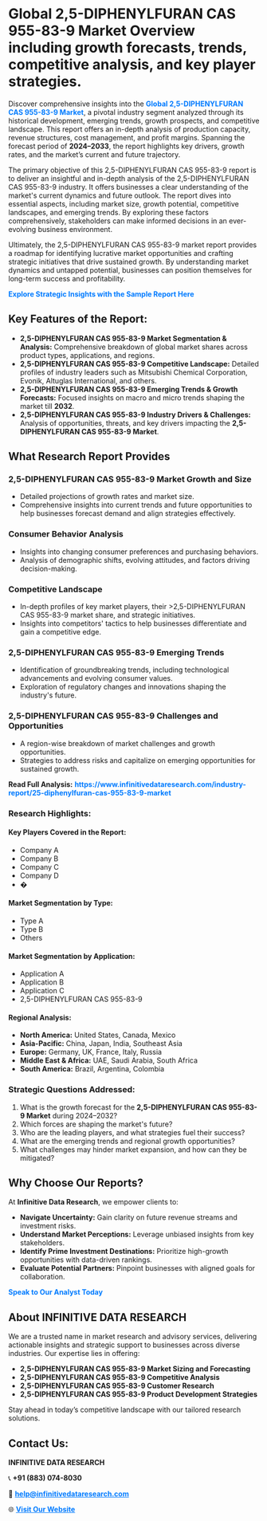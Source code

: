 <h1>Global 2,5-DIPHENYLFURAN CAS 955-83-9 Market Overview including growth forecasts, trends, competitive analysis, and key player strategies.</h1>
<p>
Discover comprehensive insights into the 
<a href="https://www.infinitivedataresearch.com/industry-report/25-diphenylfuran-cas-955-83-9-market" rel="dofollow" style="color: #007BFF; text-decoration: none;"><strong>Global 2,5-DIPHENYLFURAN CAS 955-83-9 Market</strong></a>, a pivotal industry segment analyzed through its historical development, emerging trends, growth prospects, and competitive landscape. This report offers an in-depth analysis of production capacity, revenue structures, cost management, and profit margins. Spanning the forecast period of <strong>2024–2033</strong>, the report highlights key drivers, growth rates, and the market’s current and future trajectory.
</p>
<p>
The primary objective of this 2,5-DIPHENYLFURAN CAS 955-83-9 report is to deliver an insightful and in-depth analysis of the 2,5-DIPHENYLFURAN CAS 955-83-9 industry. It offers businesses a clear understanding of the market's current dynamics and future outlook. The report dives into essential aspects, including market size, growth potential, competitive landscapes, and emerging trends. By exploring these factors comprehensively, stakeholders can make informed decisions in an ever-evolving business environment.
</p>
<p>
Ultimately, the 2,5-DIPHENYLFURAN CAS 955-83-9 market report provides a roadmap for identifying lucrative market opportunities and crafting strategic initiatives that drive sustained growth. By understanding market dynamics and untapped potential, businesses can position themselves for long-term success and profitability.
</p>
<p>
<a href="https://www.infinitivedataresearch.com/request-sample/reportId=111724" style="color: #007BFF; text-decoration: none;"><strong>Explore Strategic Insights with the Sample Report Here</strong></a>
</p>

<h2>Key Features of the Report:</h2>
<ul>
<li><strong>2,5-DIPHENYLFURAN CAS 955-83-9 Market Segmentation & Analysis:</strong> Comprehensive breakdown of global market shares across product types, applications, and regions.</li>
<li><strong>2,5-DIPHENYLFURAN CAS 955-83-9 Competitive Landscape:</strong> Detailed profiles of industry leaders such as Mitsubishi Chemical Corporation, Evonik, Altuglas International, and others.</li>
<li><strong>2,5-DIPHENYLFURAN CAS 955-83-9 Emerging Trends & Growth Forecasts:</strong> Focused insights on macro and micro trends shaping the market till <strong>2032</strong>.</li>
<li><strong>2,5-DIPHENYLFURAN CAS 955-83-9 Industry Drivers & Challenges:</strong> Analysis of opportunities, threats, and key drivers impacting the <strong>2,5-DIPHENYLFURAN CAS 955-83-9 Market</strong>.</li>
</ul>

<h2>What Research Report Provides</h2>
<h3>2,5-DIPHENYLFURAN CAS 955-83-9 Market Growth and Size</h3>
<ul>
<li>Detailed projections of growth rates and market size.</li>
<li>Comprehensive insights into current trends and future opportunities to help businesses forecast demand and align strategies effectively.</li>
</ul>

<h3>Consumer Behavior Analysis</h3>
<ul>
<li>Insights into changing consumer preferences and purchasing behaviors.</li>
<li>Analysis of demographic shifts, evolving attitudes, and factors driving decision-making.</li>
</ul>

<h3>Competitive Landscape</h3>
<ul>
<li>In-depth profiles of key market players, their >2,5-DIPHENYLFURAN CAS 955-83-9 market share, and strategic initiatives.</li>
<li>Insights into competitors' tactics to help businesses differentiate and gain a competitive edge.</li>
</ul>

<h3>2,5-DIPHENYLFURAN CAS 955-83-9 Emerging Trends</h3>
<ul>
<li>Identification of groundbreaking trends, including technological advancements and evolving consumer values.</li>
<li>Exploration of regulatory changes and innovations shaping the industry's future.</li>
</ul>

<h3>2,5-DIPHENYLFURAN CAS 955-83-9 Challenges and Opportunities</h3>
<ul>
<li>A region-wise breakdown of market challenges and growth opportunities.</li>
<li>Strategies to address risks and capitalize on emerging opportunities for sustained growth.</li>
</ul>
<p><strong>Read Full Analysis:</strong> <a href="https://www.infinitivedataresearch.com/industry-report/25-diphenylfuran-cas-955-83-9-market" rel="dofollow" style="color: #007BFF; text-decoration: none;"><strong>https://www.infinitivedataresearch.com/industry-report/25-diphenylfuran-cas-955-83-9-market</strong></a></p>
<h3>Research Highlights:</h3>
<h4>Key Players Covered in the Report:</h4>
<ul><li>Company A</li><li>Company B</li><li>Company C</li><li>Company D</li><li>�</li></ul>
<h4>Market Segmentation by Type:</h4>
<ul><li>Type A</li><li>Type B</li><li>Others</li></ul>
<h4>Market Segmentation by Application:</h4>
<ul><li>Application A</li><li>Application B</li><li>Application C</li><li>2,5-DIPHENYLFURAN CAS 955-83-9</li></ul>

<h4>Regional Analysis:</h4>
<ul>
<li><strong>North America:</strong> United States, Canada, Mexico</li>
<li><strong>Asia-Pacific:</strong> China, Japan, India, Southeast Asia</li>
<li><strong>Europe:</strong> Germany, UK, France, Italy, Russia</li>
<li><strong>Middle East & Africa:</strong> UAE, Saudi Arabia, South Africa</li>
<li><strong>South America:</strong> Brazil, Argentina, Colombia</li>
</ul>

<h3>Strategic Questions Addressed:</h3>
<ol>
<li>What is the growth forecast for the <strong>2,5-DIPHENYLFURAN CAS 955-83-9 Market</strong> during 2024–2032?</li>
<li>Which forces are shaping the market's future?</li>
<li>Who are the leading players, and what strategies fuel their success?</li>
<li>What are the emerging trends and regional growth opportunities?</li>
<li>What challenges may hinder market expansion, and how can they be mitigated?</li>
</ol>

<h2>Why Choose Our Reports?</h2>
<p>At <strong>Infinitive Data Research</strong>, we empower clients to:</p>
<ul>
<li><strong>Navigate Uncertainty:</strong> Gain clarity on future revenue streams and investment risks.</li>
<li><strong>Understand Market Perceptions:</strong> Leverage unbiased insights from key stakeholders.</li>
<li><strong>Identify Prime Investment Destinations:</strong> Prioritize high-growth opportunities with data-driven rankings.</li>
<li><strong>Evaluate Potential Partners:</strong> Pinpoint businesses with aligned goals for collaboration.</li>
</ul>
<p><a href="https://www.infinitivedataresearch.com/industry-report/25-diphenylfuran-cas-955-83-9-market" rel="dofollow" style="color: #007BFF; text-decoration: none;"><strong>Speak to Our Analyst Today</strong></a></p>

<h2>About INFINITIVE DATA RESEARCH</h2>
<p>We are a trusted name in market research and advisory services, delivering actionable insights and strategic support to businesses across diverse industries. Our expertise lies in offering:</p>
<ul>
<li><strong>2,5-DIPHENYLFURAN CAS 955-83-9 Market Sizing and Forecasting</strong></li>
<li><strong>2,5-DIPHENYLFURAN CAS 955-83-9 Competitive Analysis</strong></li>
<li><strong>2,5-DIPHENYLFURAN CAS 955-83-9 Customer Research</strong></li>
<li><strong>2,5-DIPHENYLFURAN CAS 955-83-9 Product Development Strategies</strong></li>
</ul>
<p>Stay ahead in today’s competitive landscape with our tailored research solutions.</p>

<h2>Contact Us:</h2>
<p><strong>INFINITIVE DATA RESEARCH</strong></p>
<p>📞 <strong>+91 (883) 074-8030</strong></p>
<p>📧 <strong><a href="mailto:help@infinitivedataresearch.com" style="color: #007BFF;">help@infinitivedataresearch.com</a></strong></p>
<p>🌐 <strong><a href="https://www.infinitivedataresearch.com" rel="dofollow" style="color: #007BFF;">Visit Our Website</a></strong></p>